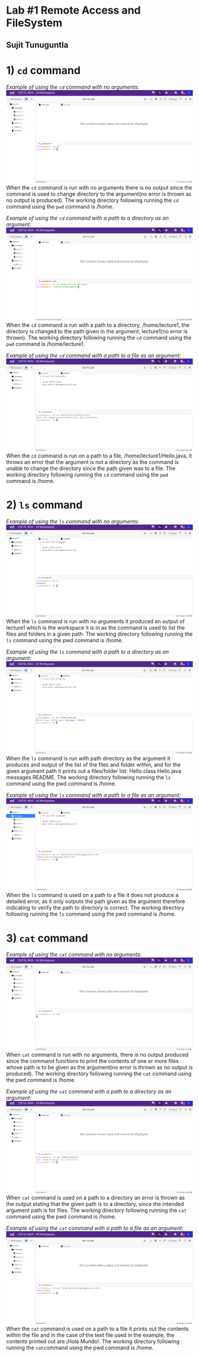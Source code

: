 # Lab #1 Remote Access and FileSystem
## Sujit Tunuguntla

# **1) `cd` command**

*Example of using the `cd` command with no arguments:*
![Image](cse15l8.png)
When the `cd` command is run with no arguments there is no output since the command is used to change directory to the argument(no error is thrown as no output is produced). The working directory following running the `cd` command using the `pwd` command is /home.

*Example of using the `cd` command with a path to a directory as an argument:*
![Image](cse15l5.png)
When the `cd` command is run with a path to a directory, /home/lecture1, the directory is changed to the path given in the argument, lecture1(no error is thrown). The working directory following running the `cd` command using the `pwd` command is /home/lecture1.

*Example of using the `cd` command with a path to a file as an argument:*
![Image](cse15l10.png)
When the `cd` command is run on a path to a file, /home/lecture1/Hello.java, it throws an error that the argument is not a directory as the command is unable to change the directory since the path given was to a file. The working directory following running the `cd` command using the `pwd` command is /home.


# **2) `ls` command**

*Example of using the `ls` command with no arguments:*
![Image](cse15l11.png)
When the `ls` command is run with no arguments it produced an output of lecture1 which is the workspace it is in as the command is used to list the files and folders in a given path. The working directory following running the `ls` command using the pwd command is /home.

*Example of using the `ls` command with a path to a directory as an argument:*
![Image](cse15l13.png)
When the `ls` command is run with path directory as the argument it produces and output of the list of the files and folder within, and for the given argument path it prints out a files/folder list: Hello.class  Hello.java  messages  README. The working directory following running the `ls` command using the pwd command is /home.

*Example of using the `ls` command with a path to a file as an argument:*
![Image](cse15l12.png)
When the `ls` command is used on a path to a file it does not produce a detailed error, as it only outputs the path given as the argument therefore indicating to verify the path to directory is correct. The working directory following running the `ls` command using the pwd command is /home.

# **3) `cat` command**

*Example of using the `cat` command with no arguments:*
![Image](cse15l4.png)
When `cat` command is run with no arguments, there is no output produced since the command functions to print the contents of one or more files whose path is to be given as the argument(no error is thrown as no output is produced). The working directory following running the `cat` command using the pwd command is /home.

*Example of using the `cat` command with a path to a directory as an argument:*
![Image](cse15l3.png)
When `cat` command is used on a path to a directory an error is thrown as the output stating that the given path is to a directory, since the intended argument path is for files. The working directory following running the `cat` command using the pwd command is /home.

*Example of using the `cat` command with a path to a file as an argument:*
![Image](cse15l2.png)
When the `cat` command is used on a path to a file it prints out the contents within the file and in the case of the text file used in the example, the contents printed out are ¡Hola Mundo!. The working directory following running the `cat`command using the pwd command is /home.
